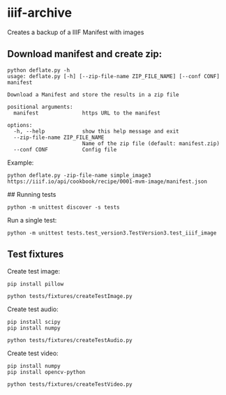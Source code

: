 # iiif-archive
Creates a backup of a IIIF Manifest with images

## Download manifest and create zip:

```
python deflate.py -h
usage: deflate.py [-h] [--zip-file-name ZIP_FILE_NAME] [--conf CONF] manifest

Download a Manifest and store the results in a zip file

positional arguments:
  manifest              https URL to the manifest

options:
  -h, --help            show this help message and exit
  --zip-file-name ZIP_FILE_NAME
                        Name of the zip file (default: manifest.zip)
  --conf CONF           Config file
```

Example:
```
python deflate.py -zip-file-name simple_image3 https://iiif.io/api/cookbook/recipe/0001-mvm-image/manifest.json
```


## Running tests

```
python -m unittest discover -s tests
```
Run a single test:

```
python -m unittest tests.test_version3.TestVersion3.test_iiif_image
```

## Test fixtures

Create test image:

```
pip install pillow
```

```
python tests/fixtures/createTestImage.py
```

Create test audio:

```
pip install scipy
pip install numpy
```

```
python tests/fixtures/createTestAudio.py
```

Create test video:
```
pip install numpy
pip install opencv-python
```

```
python tests/fixtures/createTestVideo.py
```